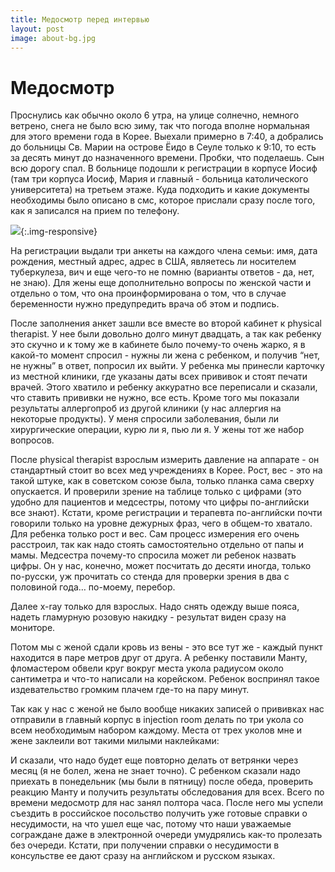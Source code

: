 ```yaml
---
title: Медосмотр перед интервью
layout: post
image: about-bg.jpg
---
```

# Медосмотр
Проснулись как обычно около 6 утра, на улице солнечно, немного ветрено, снега не было всю зиму, так что погода вполне нормальная для этого времени года в Корее. Выехали примерно в 7:40, а добрались до больницы Св. Марии на острове Ёидо в Сеуле только к 9:10, то есть за десять минут до назначенного времени. Пробки, что поделаешь. Сын всю дорогу спал. В больнице подошли к регистрации в корпусе Иосиф (там три корпуса Иосиф, Мария и главный - больница католического университета) на третьем этаже. Куда подходить и какие документы необходимы было описано в смс, которое прислали сразу после того, как я записался на прием по телефону. 

![](http://i.imgur.com/YkFLW2o.png?1){:.img-responsive}

На регистрации выдали три анкеты на каждого члена семьи: имя, дата рождения, местный адрес, адрес в США, являетесь ли носителем туберкулеза, вич и еще чего-то не помню (варианты ответов - да, нет, не знаю). Для жены еще дополнительно вопросы по женской части и отдельно о том, что она проинформирована о том, что в случае беременности нужно предупредить врача об этом и подпись.

После заполнения анкет зашли все вместе во второй кабинет к physical therapist. У нее были довольно долго минут двадцать, а так как ребенку это скучно и к тому же в кабинете было почему-то очень жарко, я в какой-то момент спросил - нужны ли жена с ребенком, и получив “нет, не нужны” в ответ, попросил их выйти. У ребенка мы принесли карточку из местной клиники, где указаны даты всех прививок и стоят печати врачей. Этого хватило и ребенку аккуратно все переписали и сказали, что ставить прививки не нужно, все есть. Кроме того мы показали результаты аллергопроб из другой клиники (у нас аллергия на некоторые продукты). У меня спросили заболевания, были ли хирургические операции, курю ли я, пью ли я. У жены тот же набор вопросов.

После physical therapist взрослым измерить давление на аппарате - он стандартный стоит во всех мед учреждениях в Корее. Рост, вес - это на такой штуке, как в советском союзе была, только планка сама сверху опускается. И проверили зрение на таблице только с цифрами (это удобно для пациентов и медсестры, потому что цифры по-английски все знают). Кстати, кроме регистрации и терапевта по-английски почти говорили только на уровне дежурных фраз, чего в общем-то хватало. Для ребенка только рост и вес. Сам процесс измерения его очень расстроил, так как надо стоять самостоятельно отдельно от папы и мамы. Медсестра почему-то спросила может ли ребенок назвать цифры. Он у нас, конечно, может посчитать до десяти иногда, только по-русски, уж прочитать со стенда для проверки зрения в два с половиной года… по-моему, перебор.

Далее x-ray только для взрослых. Надо снять одежду выше пояса, надеть гламурную розовую накидку - результат виден сразу на мониторе.

Потом мы с женой сдали кровь из вены - это все тут же - каждый пункт находится в паре метров друг от друга. А ребенку поставили Манту, фломастером обвели круг вокруг места укола радиусом около сантиметра и что-то написали на корейском. Ребенок воспринял такое издевательство громким плачем где-то на пару минут.

Так как у нас с женой не было вообще никаких записей о прививках нас отправили в главный корпус в injection room делать по три укола со всем необходимым набором каждому. Места от трех уколов мне и жене заклеили вот такими милыми наклейками:

И сказали, что надо будет еще повторно делать от ветрянки через месяц (я не болел, жена не знает точно). С ребенком сказали надо приехать в понедельник (мы были в пятницу) после обеда, проверить реакцию Манту и получить результаты обследования для всех.
Всего по времени медосмотр для нас занял полтора часа. После него мы успели съездить в российское посольство получить уже готовые справки о несудимости, на что ушел еще час, потому что наши уважаемые сограждане даже в электронной очереди умудрялись как-то пролезать без очереди. Кстати, при получении справки о несудимости в консульстве ее дают сразу на английском и русском языках.
